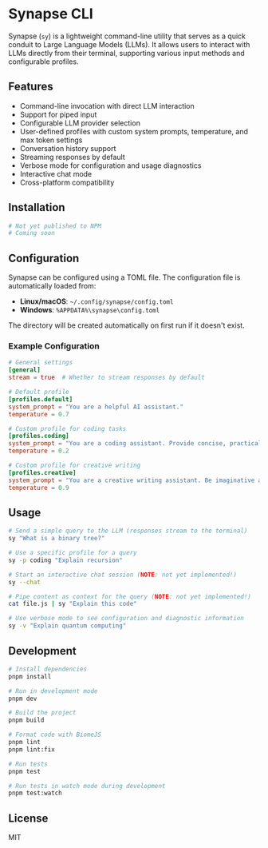 # Synapse CLI

Synapse (`sy`) is a lightweight command-line utility that serves as a quick conduit to Large Language Models (LLMs). It allows users to interact with LLMs directly from their terminal, supporting various input methods and configurable profiles.

## Features

- Command-line invocation with direct LLM interaction
- Support for piped input
- Configurable LLM provider selection
- User-defined profiles with custom system prompts, temperature, and max token settings
- Conversation history support
- Streaming responses by default
- Verbose mode for configuration and usage diagnostics
- Interactive chat mode
- Cross-platform compatibility

## Installation

```bash
# Not yet published to NPM
# Coming soon
```

## Configuration

Synapse can be configured using a TOML file. The configuration file is automatically loaded from:

- **Linux/macOS**: `~/.config/synapse/config.toml`
- **Windows**: `%APPDATA%\synapse\config.toml`

The directory will be created automatically on first run if it doesn't exist.

### Example Configuration

```toml
# General settings
[general]
stream = true  # Whether to stream responses by default

# Default profile
[profiles.default]
system_prompt = "You are a helpful AI assistant."
temperature = 0.7

# Custom profile for coding tasks
[profiles.coding]
system_prompt = "You are a coding assistant. Provide concise, practical answers with code examples."
temperature = 0.2

# Custom profile for creative writing
[profiles.creative]
system_prompt = "You are a creative writing assistant. Be imaginative and inspiring."
temperature = 0.9
```

## Usage

```bash
# Send a simple query to the LLM (responses stream to the terminal)
sy "What is a binary tree?"

# Use a specific profile for a query
sy -p coding "Explain recursion"

# Start an interactive chat session (NOTE: not yet implemented!)
sy --chat

# Pipe content as context for the query (NOTE: not yet implemented!)
cat file.js | sy "Explain this code"

# Use verbose mode to see configuration and diagnostic information
sy -v "Explain quantum computing"
```

## Development

```bash
# Install dependencies
pnpm install

# Run in development mode
pnpm dev

# Build the project
pnpm build

# Format code with BiomeJS
pnpm lint
pnpm lint:fix

# Run tests
pnpm test

# Run tests in watch mode during development
pnpm test:watch
```

## License

MIT
